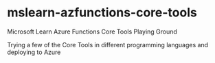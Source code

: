 # mslearn-azfunctions-core-tools
Microsoft Learn Azure Functions Core Tools Playing Ground

Trying a few of the Core Tools in different programming languages and deploying to Azure